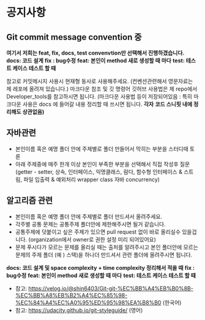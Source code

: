 
# 공지사항 #



## Git  commit message convention 중 ## 

**여기서 저희는 feat, fix, docs, test convenvtion만 선택해서 진행하겠습니다.** 
**docs: 코드 설계** 
**fix : bug수정**
**feat: 본인이 method 새로 생성할 때 마다** 
**test: 테스트 케이스 테스트 할 때** 

참고로 커밋메시지 사용시 현재형 동사로 사용해주세요. (컨벤션관련해서 영문자료는 제 레포에 올려져 있습니다.)
마크다운 참조  및   깃 명령어 깃허브 사용법은 제  repo에서 Developer_tools를 참고하시면 됩니다.
(마크다운 사용법 등이 저장되어있음 : 특히 마크다운 사용은 docs 에 들어갈 내용 정리할 때 쓰시면 됩니다. 
**각자** **코드 스니핏 내에 정리해도 상관없음)** 


## 자바관련 ##

 * 본인이름 혹은 예명 폴더 안에 주제별로 폴더 만들어서 막히는 부분을 스터디때 토론 
 * 아래 주제중에 매주 한개 이상 본인이 부족한 부분을 선택해서 직접 작성후 질문 
(getter - setter, 상속, 인터페이스, 익명클래스, 람다, 함수형 인터페이스 & 스트림, 파일 입출력 & 예외처리 
wrapper class 자바 concurrency)
  


## 알고리즘 관련 ##
*  본인이름 혹은 예명 폴더 안에 주제별로 폴더 만드셔서 올려주세요.  
*  각주별 공통 문제는 공통주제 폴더안에 제한해주시면 될거 같습니다. 
*  공통주제에 덧붙이고 싶은 주제가 있으면 pull request 없이 바로 올리실수 있을겁니다. (organization에서 owner로 권한 설정 미리 되어있어요) 
*  문제 푸시다가 모르는 문제를 올리실 때는 출처를 알려주시고 본인 폴더안에 모르는 문제의 주제 폴더 (예 ) 스택)을 하나더 만드셔서 관련 폴더에 올려주시면 됩니다. 

**docs: 코드 설계 및 space complexity + time complexity 정리해서 적을 때** 
**fix : bug수정**
**feat: 본인이 method 새로 생성할 때 마다** 
**test: 테스트 케이스 테스트 할 때** 


* 참고: https://velog.io/@shin6403/Git-git-%EC%BB%A4%EB%B0%8B-%EC%BB%A8%EB%B2%A4%EC%85%98-%EC%84%A4%EC%A0%95%ED%95%98%EA%B8%B0 (한국어)
* 참고: https://udacity.github.io/git-styleguide/ (영어)
